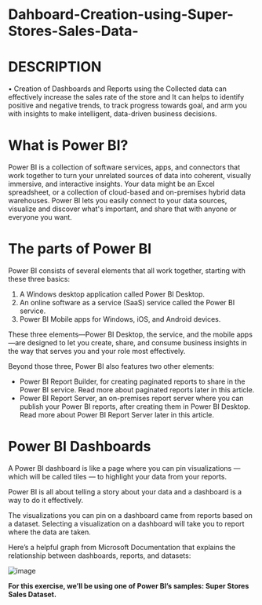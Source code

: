 # Dahboard-Creation-using-Super-Stores-Sales-Data-
# DESCRIPTION
•	Creation of  Dashboards and Reports using the Collected data can effectively increase the sales rate of the store and It can helps to identify positive and negative trends, to track progress towards goal, and arm you with insights to make intelligent, data-driven business decisions.

# What is Power BI?
Power BI is a collection of software services, apps, and connectors that work together to turn your unrelated sources of data into coherent, visually immersive, and interactive insights. Your data might be an Excel spreadsheet, or a collection of cloud-based and on-premises hybrid data warehouses. Power BI lets you easily connect to your data sources, visualize and discover what's important, and share that with anyone or everyone you want.

# The parts of Power BI
Power BI consists of several elements that all work together, starting with these three basics:

1. A Windows desktop application called Power BI Desktop.
2. An online software as a service (SaaS) service called the Power BI service.
3. Power BI Mobile apps for Windows, iOS, and Android devices.

These three elements—Power BI Desktop, the service, and the mobile apps—are designed to let you create, share, and consume business insights in the way that serves you and your role most effectively.

Beyond those three, Power BI also features two other elements:

* Power BI Report Builder, for creating paginated reports to share in the Power BI service. Read more about paginated reports later in this article.
* Power BI Report Server, an on-premises report server where you can publish your Power BI reports, after creating them in Power BI Desktop. Read more about Power BI Report Server later in this article.

# Power BI Dashboards
A Power BI dashboard is like a page where you can pin visualizations — which will be called tiles — to highlight your data from your reports.

Power BI is all about telling a story about your data and a dashboard is a way to do it effectively.

The visualizations you can pin on a dashboard came from reports based on a dataset. Selecting a visualization on a dashboard will take you to report where the data are taken.

Here’s a helpful graph from Microsoft Documentation that explains the relationship between dashboards, reports, and datasets:

![image](https://github.com/LIBINANDHINI/Dahboard-Creation-using-Super-Stores-Sales-Data-/assets/113690857/e978cda3-287e-4e2a-95db-b44a57c8a54f)


**For this exercise, we’ll be using one of Power BI’s samples: Super Stores Sales Dataset.**

